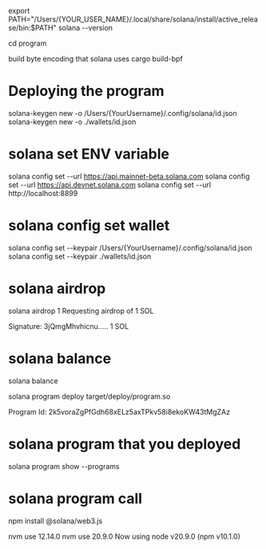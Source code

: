 export PATH="/Users/{YOUR_USER_NAME}/.local/share/solana/install/active_release/bin:$PATH"
solana --version

cd program

build byte encoding that solana uses
cargo build-bpf



# Deploying the program
solana-keygen new -o /Users/{YourUsername}/.config/solana/id.json
solana-keygen new -o ./wallets/id.json

# solana set ENV variable
solana config set --url https://api.mainnet-beta.solana.com
solana config set --url https://api.devnet.solana.com
solana config set --url http://localhost:8899

# solana config set wallet
solana config set --keypair /Users/{YourUsername}/.config/solana/id.json
solana config set --keypair ./wallets/id.json



# solana airdrop
solana airdrop 1
Requesting airdrop of 1 SOL

Signature: 3jQmgMhvhicnu.....
1 SOL

# solana balance
solana balance  


solana program deploy target/deploy/program.so

Program Id: 2k5voraZgPfGdh68xELz5axTPkv58i8ekoKW43tMgZAz

# solana program that you deployed
solana program show --programs



# solana program call
npm install @solana/web3.js

nvm use 12.14.0
nvm use 20.9.0
Now using node v20.9.0 (npm v10.1.0)